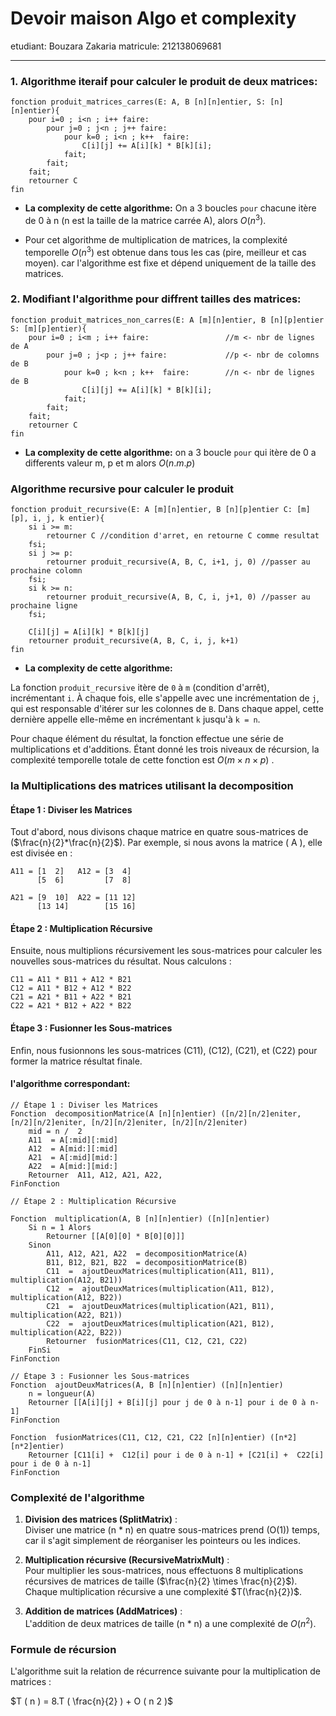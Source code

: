 ﻿# Devoir maison Algo et complexity
 etudiant: Bouzara Zakaria
matricule: 212138069681

---
### 1. Algorithme iteraif pour calculer le produit de deux matrices:
```
fonction produit_matrices_carres(E: A, B [n][n]entier, S: [n][n]entier){
	pour i=0 ; i<n ; i++ faire:
		pour j=0 ; j<n ; j++ faire:
			pour k=0 ; i<n ; k++  faire:
				C[i][j] += A[i][k] * B[k][i];
			fait;
		fait;
	fait;
	retourner C
fin
```
- **La complexity de cette algorithme:**
On a 3 boucles `pour` chacune itère de 0 à n (n est la taille de la matrice carrée A), alors $O(n^3)$.

- Pour cet algorithme de multiplication de matrices, la complexité temporelle $O(n^3)$ est obtenue dans tous les cas (pire, meilleur et cas moyen). car l'algorithme est fixe et dépend uniquement de la taille des matrices.

### 2. Modifiant l'algorithme pour diffrent tailles des matrices:
```
fonction produit_matrices_non_carres(E: A [m][n]entier, B [n][p]entier S: [m][p]entier){
	pour i=0 ; i<m ; i++ faire:					//m <- nbr de lignes de A 
		pour j=0 ; j<p ; j++ faire:				//p <- nbr de colomns de B
			pour k=0 ; k<n ; k++  faire:		//n <- nbr de lignes de B
				C[i][j] += A[i][k] * B[k][i];
			fait;
		fait;
	fait;
	retourner C
fin
```
- **La complexity de cette algorithme:**
on a 3 boucle `pour` qui itère de 0 a differents valeur m, p et m alors $O(n.m.p)$

### Algorithme  recursive pour calculer le produit
```
fonction produit_recursive(E: A [m][n]entier, B [n][p]entier C: [m][p], i, j, k entier){
	si i >= m:
		retourner C //condition d'arret, en retourne C comme resultat
	fsi;
	si j >= p:
		retourner produit_recursive(A, B, C, i+1, j, 0) //passer au prochaine colomn
	fsi;
	si k >= n:
		retourner produit_recursive(A, B, C, i, j+1, 0) //passer au prochaine ligne
	fsi;
	
	C[i][j] = A[i][k] * B[k][j]
	retourner produit_recursive(A, B, C, i, j, k+1)
fin
```
- **La complexity de cette algorithme:**

La fonction `produit_recursive` itère de `0` à `m` (condition d'arrêt), incrémentant `i`. À chaque fois, elle s'appelle avec une incrémentation de `j`, qui est responsable d'itérer sur les colonnes de `B`. Dans chaque appel, cette dernière appelle elle-même en incrémentant `k` jusqu'à `k = n`.

Pour chaque élément du résultat, la fonction effectue une série de multiplications et d'additions. Étant donné les trois niveaux de récursion, la complexité temporelle totale de cette fonction est $O ( m × n × p )$ .

### la Multiplications des matrices utilisant la decomposition

#### Étape 1 : Diviser les Matrices
Tout d'abord, nous divisons chaque matrice en quatre sous-matrices de ($\frac{n}{2}*\frac{n}{2}$). Par exemple, si nous avons la matrice \( A \), elle est divisée en :
```
A11 = [1  2]   A12 = [3  4]
      [5  6]         [7  8]

A21 = [9  10]  A22 = [11 12]
      [13 14]        [15 16]
```

#### Étape 2 : Multiplication Récursive
Ensuite, nous multiplions récursivement les sous-matrices pour calculer les nouvelles sous-matrices du résultat. Nous calculons :
```
C11 = A11 * B11 + A12 * B21
C12 = A11 * B12 + A12 * B22
C21 = A21 * B11 + A22 * B21
C22 = A21 * B12 + A22 * B22
```

#### Étape 3 : Fusionner les Sous-matrices
Enfin, nous fusionnons les sous-matrices \(C11\), \(C12\), \(C21\), et \(C22\) pour former la matrice résultat finale.

#### l'algorithme correspondant:
```
// Étape 1 : Diviser les Matrices
Fonction  decompositionMatrice(A [n][n]entier) ([n/2][n/2]eniter, [n/2][n/2]eniter, [n/2][n/2]eniter, [n/2][n/2]eniter)
	mid = n /  2
	A11  = A[:mid][:mid]
	A12  = A[mid:][:mid]
	A21  = A[:mid][mid:]
	A22  = A[mid:][mid:]
	Retourner  A11, A12, A21, A22,
FinFonction
```

```
// Étape 2 : Multiplication Récursive

Fonction  multiplication(A, B [n][n]entier) ([n][n]entier)
    Si n = 1 Alors
        Retourner [[A[0][0] * B[0][0]]]
    Sinon
		A11, A12, A21, A22  = decompositionMatrice(A)
		B11, B12, B21, B22  = decompositionMatrice(B)
		C11  =  ajoutDeuxMatrices(multiplication(A11, B11), multiplication(A12, B21))
		C12  =  ajoutDeuxMatrices(multiplication(A11, B12), multiplication(A12, B22))
		C21  =  ajoutDeuxMatrices(multiplication(A21, B11), multiplication(A22, B21))
		C22  =  ajoutDeuxMatrices(multiplication(A21, B12), multiplication(A22, B22))
		Retourner  fusionMatrices(C11, C12, C21, C22)
	FinSi
FinFonction
```

```
// Étape 3 : Fusionner les Sous-matrices
Fonction  ajoutDeuxMatrices(A, B [n][n]entier) ([n][n]entier)
	n = longueur(A)
	Retourner [[A[i][j] + B[i][j] pour j de 0 à n-1] pour i de 0 à n-1]
FinFonction

Fonction  fusionMatrices(C11, C12, C21, C22 [n][n]entier) ([n*2][n*2]entier)
	Retourner [C11[i] +  C12[i] pour i de 0 à n-1] + [C21[i] +  C22[i] pour i de 0 à n-1]
FinFonction
```

### Complexité de l'algorithme

1.  **Division des matrices (SplitMatrix)** :  
    Diviser une matrice (n * n) en quatre sous-matrices prend (O(1)) temps, car il s'agit simplement de réorganiser les pointeurs ou les indices.
    
2.  **Multiplication récursive (RecursiveMatrixMult)** :  
    Pour multiplier les sous-matrices, nous effectuons 8 multiplications récursives de matrices de taille ($\frac{n}{2} \times \frac{n}{2}$). Chaque multiplication récursive a une complexité $T(\frac{n}{2})$.
    
3.  **Addition de matrices (AddMatrices)** :  
    L'addition de deux matrices de taille (n * n) a une complexité de $O(n^2)$.
    

### Formule de récursion

L'algorithme suit la relation de récurrence suivante pour la multiplication de matrices :

$T ( n ) = 8.T ( \frac{n}{2} ) + O ( n 2 )$
